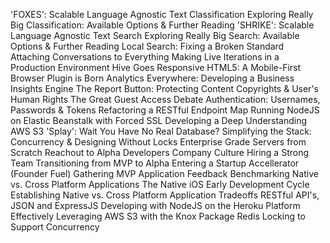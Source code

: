 'FOXES': Scalable Language Agnostic Text Classification
Exploring Really Big Classification: Available Options & Further Reading
'SHRIKE': Scalable Language Agnostic Text Search
Exploring Really Big Search: Available Options & Further Reading
Local Search: Fixing a Broken Standard
Attaching Conversations to Everything
Making Live Iterations in a Production Environment
Hive Goes Responsive HTML5: A Mobile-First Browser Plugin is Born
Analytics Everywhere: Developing a Business Insights Engine
The Report Button: Protecting Content Copyrights & User's Human Rights 
The Great Guest Access Debate
Authentication: Usernames, Passwords & Tokens
Refactoring a RESTful Endpoint Map
Running NodeJS on Elastic Beanstalk with Forced SSL
Developing a Deep Understanding AWS S3
'Splay': Wait You Have No Real Database?
Simplifying the Stack: Concurrency & Designing Without Locks
Enterprise Grade Servers from Scratch
Reachout to Alpha Developers
Company Culture
Hiring a Strong Team
Transitioning from MVP to Alpha
Entering a Startup Accellerator (Founder Fuel)
Gathering MVP Application Feedback
Benchmarking Native vs. Cross Platform Applications
The Native iOS Early Development Cycle
Establishing Native vs. Cross Platform Application Tradeoffs
RESTful API's, JSON and ExpressJS
Developing with NodeJS on the Heroku Platform
Effectively Leveraging AWS S3 with the Knox Package
Redis Locking to Support Concurrency
